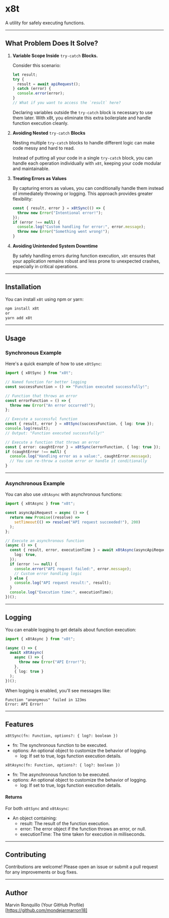 # x8t

A utility for safely executing functions.

<hr/>

## What Problem Does It Solve?

1. **Variable Scope Inside** `try-catch` **Blocks.**

   Consider this scenario:

   ```typescript
   let result;
   try {
     result = await apiRequest();
   } catch (error) {
     console.error(error);
   }
   // What if you want to access the `result` here?
   ```

   Declaring variables outside the `try-catch` block is necessary to use them later. With x8t, you eliminate this extra boilerplate and handle function execution cleanly.

2. **Avoiding Nested** `try-catch` **Blocks**

   Nesting multiple `try-catch` blocks to handle different logic can make code messy and hard to read.

   Instead of putting all your code in a single `try-catch` block, you can handle each operation individually with `x8t`, keeping your code modular and maintainable.

3. **Treating Errors as Values**

   By capturing errors as values, you can conditionally handle them instead of immediately throwing or logging. This approach provides greater flexibility:

   ```typescript
   const { result, error } = x8tSync(() => {
     throw new Error("Intentional error!");
   });
   if (error !== null) {
     console.log("Custom handling for error:", error.message);
     throw new Error("Something went wrong!");
   }
   ```

4. **Avoiding Unintended System Downtime**

   By safely handling errors during function execution, `x8t` ensures that your application remains robust and less prone to unexpected crashes, especially in critical operations.

<hr/>

## Installation

You can install `x8t` using npm or yarn:

```bash
npm install x8t
or
yarn add x8t
```

<hr/>

## Usage

### Synchronous Example

Here's a quick example of how to use `x8tSync`:

```typescript
import { x8tSync } from "x8t";

// Named function for better logging
const successFunction = () => "Function executed successfully!";

// Function that throws an error
const errorFunction = () => {
  throw new Error("An error occurred!");
};

// Execute a successful function
const { result, error } = x8tSync(successFunction, { log: true });
console.log(result);
// Output: "Function executed successfully!"

// Execute a function that throws an error
const { error: caughtError } = x8tSync(errorFunction, { log: true });
if (caughtError !== null) {
  console.log("Handling error as a value:", caughtError.message);
  // You can re-throw a custom error or handle it conditionally
}
```

<hr/>

### Asynchronous Example

You can also use `x8tAsync` with asynchronous functions:

```typescript
import { x8tAsync } from "x8t";

const asyncApiRequest = async () => {
  return new Promise((resolve) =>
    setTimeout(() => resolve("API request succeeded!"), 200)
  );
};

// Execute an asynchronous function
(async () => {
  const { result, error, executionTime } = await x8tAsync(asyncApiRequest, {
    log: true,
  });
  if (error !== null) {
    console.error("API request failed:", error.message);
    // Custom error handling logic
  } else {
    console.log("API request result:", result);
  }
  console.log("Execution time:", executionTime);
})();
```

<hr/>

## Logging

You can enable logging to get details about function execution:

```typescript
import { x8tAsync } from "x8t";

(async () => {
  await x8tAsync(
    async () => {
      throw new Error("API Error!");
    },
    { log: true }
  );
})();
```

When logging is enabled, you'll see messages like:

```
Function "anonymous" failed in 123ms
Error: API Error!
```

<hr/>

## Features

`x8tSync(fn: Function, options?: { log?: boolean })`

- fn: The synchronous function to be executed.
- options: An optional object to customize the behavior of logging.
  - log: If set to true, logs function execution details.

`x8tAsync(fn: Function, options?: { log?: boolean })`

- fn: The asynchronous function to be executed.
- options: An optional object to customize the behavior of logging.
  - log: If set to true, logs function execution details.

#### Returns

For both `x8tSync` and `x8tAsync`:

- An object containing:
  - result: The result of the function execution.
  - error: The error object if the function throws an error, or null.
  - executionTime: The time taken for execution in milliseconds.

<hr/>

## Contributing

Contributions are welcome! Please open an issue or submit a pull request for any improvements or bug fixes.

<hr/>

## Author

Marvin Ronquillo
(Your GitHub Profile)[https://github.com/mondejarmarron18]
